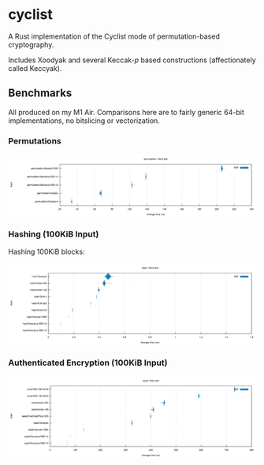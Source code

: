 # cyclist

A Rust implementation of the Cyclist mode of permutation-based cryptography.

Includes Xoodyak and several Keccak-_p_ based constructions (affectionately called Keccyak).

## Benchmarks

All produced on my M1 Air.
Comparisons here are to fairly generic 64-bit implementations, no bitslicing or vectorization.

### Permutations

![A violin plot of permutation runtimes.](permutations.svg)

### Hashing (100KiB Input)

Hashing 100KiB blocks:

![A violin plot of hashing runtimes.](hashes.svg)

### Authenticated Encryption (100KiB Input)

![A violin plot of AEAD runtimes.](aeads.svg)
